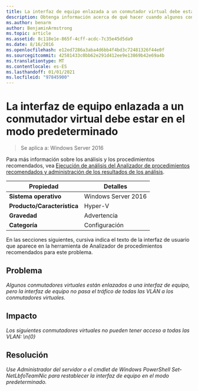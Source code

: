 ```yaml
---
title: La interfaz de equipo enlazada a un conmutador virtual debe estar en el modo predeterminado
description: Obtenga información acerca de qué hacer cuando algunos conmutadores virtuales están enlazados a una interfaz de equipo, pero la interfaz de equipo no pasa el tráfico de todas las VLAN a los conmutadores virtuales.
ms.author: benarm
author: BenjaminArmstrong
ms.topic: article
ms.assetid: 8c118e1e-865f-4cff-acdc-7c35e45d5da9
ms.date: 8/16/2016
ms.openlocfilehash: e12ed7286a3aba4d6bb4f4bd3c72481326f44e0f
ms.sourcegitcommit: 42581433c0bb62e291d412ee9e13869b42e69a4b
ms.translationtype: MT
ms.contentlocale: es-ES
ms.lasthandoff: 01/01/2021
ms.locfileid: "97845900"
---
```

# <a name="the-team-interface-bound-to-a-virtual-switch-should-be-in-default-mode"></a>La interfaz de equipo enlazada a un conmutador virtual debe estar en el modo predeterminado

>Se aplica a: Windows Server 2016

Para más información sobre los análisis y los procedimientos recomendados, vea [Ejecución de análisis del Analizador de procedimientos recomendados y administración de los resultados de los análisis](https://go.microsoft.com/fwlink/p/?LinkID=223177).

|Propiedad|Detalles|
|-|-|
|**Sistema operativo**|Windows Server 2016|
|**Producto/Característica**|Hyper-V|
|**Gravedad**|Advertencia|
|**Categoría**|Configuración|

En las secciones siguientes, cursiva indica el texto de la interfaz de usuario que aparece en la herramienta de Analizador de procedimientos recomendados para este problema.

## <a name="issue"></a>**Problema**
*Algunos conmutadores virtuales están enlazados a una interfaz de equipo, pero la interfaz de equipo no pasa el tráfico de todas las VLAN a los conmutadores virtuales.*

## <a name="impact"></a>**Impacto**
*Los siguientes conmutadores virtuales no pueden tener acceso a todas las VLAN: \n{0}*

## <a name="resolution"></a>**Resolución**
*Use Administrador del servidor o el cmdlet de Windows PowerShell Set-NetLbfoTeamNic para restablecer la interfaz de equipo en el modo predeterminado.*



